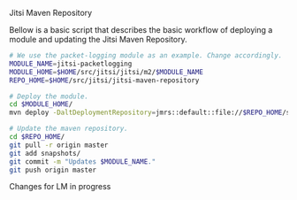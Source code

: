 Jitsi Maven Repository

Bellow is a basic script that describes the basic workflow of deploying a module
and updating the Jitsi Maven Repository.

```sh
# We use the packet-logging module as an example. Change accordingly.
MODULE_NAME=jitsi-packetlogging
MODULE_HOME=$HOME/src/jitsi/jitsi/m2/$MODULE_NAME
REPO_HOME=$HOME/src/jitsi/jitsi-maven-repository

# Deploy the module.
cd $MODULE_HOME/
mvn deploy -DaltDeploymentRepository=jmrs::default::file://$REPO_HOME/snapshots

# Update the maven repository.
cd $REPO_HOME/
git pull -r origin master
git add snapshots/
git commit -m "Updates $MODULE_NAME."
git push origin master
```
Changes for LM in progress
